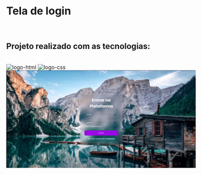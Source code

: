 <h1>Tela de login</h1>
<br>
<h2>Projeto realizado com as tecnologias:</h2>
<br>
 <img src="https://img.shields.io/badge/HTML5-E34F26?style=for-the-badge&logo=html5&logoColor=white" alt="logo-html">
 <img src="https://img.shields.io/badge/CSS3-1572B6?style=for-the-badge&logo=css3&logoColor=white" alt="logo-css" width="95px"> 
<br>
<img src="https://github.com/GuilhermeRisso/telaLogin/blob/main/assets/Desktop%20Screenshot%202024.05.22%20-%2022.22.26.71.png?raw=true">

